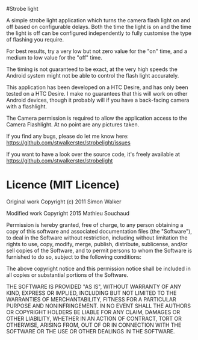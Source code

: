 #Strobe light

A simple strobe light application which turns the camera flash light on and off based on configurable delays. Both the time the light is on and the time the light is off can be configured independently to fully customise the type of flashing you require.

For best results, try a very low but not zero value for the "on" time, and a medium to low value for the "off" time.

The timing is not guaranteed to be exact, at the very high speeds the Android system might not be able to control the flash light accurately.

This application has been developed on a HTC Desire, and has only been tested on a HTC Desire. I make no guarantees that this will work on other Android devices, though it probably will if you have a back-facing camera with a flashlight.

The Camera permission is required to allow the application access to the Camera Flashlight. At no point are any pictures taken.

If you find any bugs, please do let me know here: https://github.com/stwalkerster/strobelight/issues

If you want to have a look over the source code, it's freely available at https://github.com/stwalkerster/strobelight

# Licence (MIT Licence)

Original work Copyright (c) 2011 Simon Walker

Modified work Copyright 2015 Mathieu Souchaud

Permission is hereby granted, free of charge, to any person obtaining a copy
of this software and associated documentation files (the "Software"), to deal
in the Software without restriction, including without limitation the rights
to use, copy, modify, merge, publish, distribute, sublicense, and/or sell
copies of the Software, and to permit persons to whom the Software is
furnished to do so, subject to the following conditions:

The above copyright notice and this permission notice shall be included in
all copies or substantial portions of the Software.

THE SOFTWARE IS PROVIDED "AS IS", WITHOUT WARRANTY OF ANY KIND, EXPRESS OR
IMPLIED, INCLUDING BUT NOT LIMITED TO THE WARRANTIES OF MERCHANTABILITY,
FITNESS FOR A PARTICULAR PURPOSE AND NONINFRINGEMENT. IN NO EVENT SHALL THE
AUTHORS OR COPYRIGHT HOLDERS BE LIABLE FOR ANY CLAIM, DAMAGES OR OTHER
LIABILITY, WHETHER IN AN ACTION OF CONTRACT, TORT OR OTHERWISE, ARISING FROM,
OUT OF OR IN CONNECTION WITH THE SOFTWARE OR THE USE OR OTHER DEALINGS IN
THE SOFTWARE.
